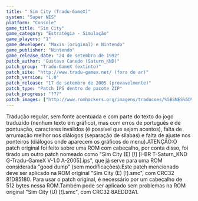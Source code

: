```yaml
---
title: " Sim City (Tradu-GameX)"
system: "Super NES"
platform: "Console"
game_title: "Sim City"
game_category: "Estratégia - Simulação"
game_players: "1"
game_developer: "Maxis (original) e Nintendo"
game_publisher: "Nintendo"
game_release_date: "24 de setembro de 1992"
patch_author: "Gustavo Canedo (Saturn_KND)"
patch_group: "Tradu-GameX (extinto)"
patch_site: "http://www.tradu-gamex.net/ (fora do ar)"
patch_version: "1.0"
patch_release: "17 de setembro de 2005 (provavelmente)"
patch_type: "Patch IPS dentro de pacote ZIP"
patch_progress: "???"
patch_images: ["http://www.romhackers.org/imagens/traducoes/%5BSNES%5D%20Sim%20City%20-%20Tradu-GameX%20-%201.png","http://www.romhackers.org/imagens/traducoes/%5BSNES%5D%20Sim%20City%20-%20Tradu-GameX%20-%202.png","http://www.romhackers.org/imagens/traducoes/%5BSNES%5D%20Sim%20City%20-%20Tradu-GameX%20-%203.png"]
---
```

Tradução regular, sem fonte acentuada e com parte do texto do jogo traduzido (nenhum texto em gráfico), mas com erros de português e de pontuação, caracteres inválidos (é possível que sejam acentos), falta de arrumação melhor nos diálogos (separação de sílabas) e falta de ajuste nos ponteiros (diálogos onde aparecem os gráficos do menu).ATENÇÃO:O patch original foi feito sobre uma ROM com cabeçalho, por conta disso, foi tirado um outro patch nomeado como "Sim City (E) [!] [I-BR T-Saturn_KND G-Tradu-GameX V-1.0 A-2005].ips", que já serve para uma ROM considerada "good dump" (sem modificações).Este patch mencionado deve ser aplicado na ROM original "Sim City (E) [!].smc", com CRC32 81D85180. Para usar o patch original, é necessário por um cabeçalho de 512 bytes nessa ROM.Também pode ser aplicado sem problemas na ROM original "Sim City (U) [!].smc", com CRC32 8AEDD3A1.